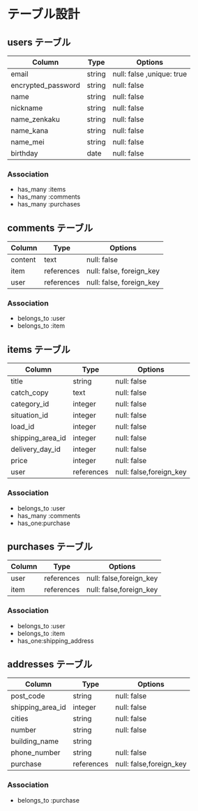 # テーブル設計

## users テーブル

| Column             | Type   | Options                  |
| ------------------ | ------ | -----------              |
| email              | string | null: false ,unique: true|
| encrypted_password | string | null: false              |
| name               | string | null: false              |
| nickname           | string | null: false              |
| name_zenkaku       | string | null: false              |
| name_kana          | string | null: false              |
| name_mei           | string | null: false              |
| birthday           | date   | null: false              |

### Association

- has_many :items
- has_many :comments
- has_many :purchases


## comments テーブル

| Column     | Type       | Options                        |
| ------     | ---------- | ------------------------------ |
| content    | text       | null: false                    |
| item       | references | null: false, foreign_key       |
| user       | references | null: false, foreign_key       |


### Association
- belongs_to :user
- belongs_to :item


## items テーブル
| Column           | Type       | Options                |
| ------           | ------     | -----------            |
| title            | string     | null: false            |
| catch_copy       | text       | null: false            |
| category_id      | integer    | null: false            |
| situation_id     | integer    | null: false            |
| load_id          | integer    | null: false            |
| shipping_area_id | integer    | null: false            |
| delivery_day_id  | integer    | null: false            |
| price            | integer     | null: false            |
| user             | references | null: false,foreign_key|


### Association
- belongs_to :user
- has_many :comments
- has_one:purchase



## purchases テーブル

| Column              | Type       | Options                |
| ------              | ------     | -----------            |
| user                | references | null: false,foreign_key|
| item                | references | null: false,foreign_key|

### Association
- belongs_to :user
- belongs_to :item
- has_one:shipping_address


## addresses テーブル

| Column             | Type       | Options                |
| ------             | ------     | -----------            |
| post_code          | string     | null: false            |
| shipping_area_id   | integer    | null: false            |
| cities             | string     | null: false            |
| number             | string     | null: false            |
| building_name      | string     |                        |
| phone_number       | string     | null: false            |
| purchase           | references | null: false,foreign_key|

### Association
- belongs_to :purchase